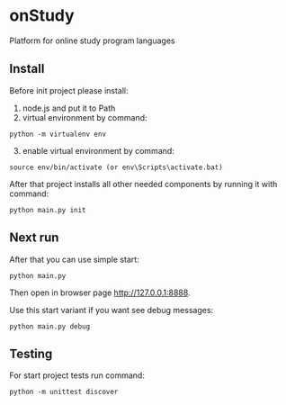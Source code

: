 # onStudy
Platform for online study program languages


## Install

Before init project please install:
1. node.js and put it to Path
2. virtual environment by command:

`python -m virtualenv env`

3. enable virtual environment by command:

`source env/bin/activate (or env\Scripts\activate.bat)`

After that project installs all other needed components by running it with command:

`python main.py init`

## Next run

After that you can use simple start:

`python main.py`

Then open in browser page http://127.0.0.1:8888.

Use this start variant if you want see debug messages:

`python main.py debug`


## Testing
For start project tests run command:

`python -m unittest discover`
